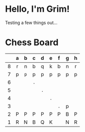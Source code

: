 # Hello, I'm Grim!

Testing a few things out...

# Chess Board

|   | a | b | c | d | e | f | g | h |
|:---:|:---:|:---:|:---:|:---:|:---:|:---:|:---:|:---:|
| 8 | r | n | b | q | k | b | n | r |
| 7 | p | `p` | p | p | p | p | p | p |
| 6 |   |   | `.` |   |   |   |   |   |
| 5 |   |   |   | `.` |   |   |   |   |
| 4 |   |   |   |   | `.` |   |   |   |
| 3 |   |   |   |   |   | `.` | p |   |
| 2 | P | P | P | P | P | P | B | P |
| 1 | R | N | B | Q | K |   | N | R |
